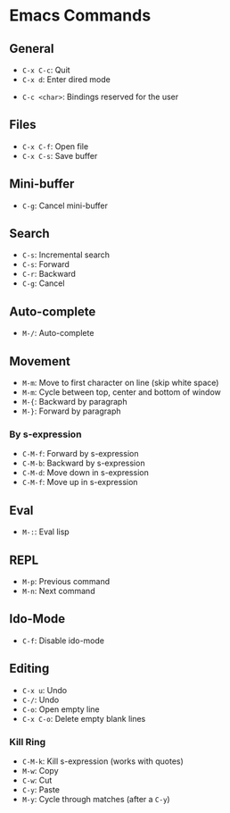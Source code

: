 # Emacs Commands

## General

- `C-x C-c`: Quit
- `C-x d`: Enter dired mode
* `C-c <char>`: Bindings reserved for the user

## Files

- `C-x C-f`: Open file
- `C-x C-s`: Save buffer

## Mini-buffer

- `C-g`: Cancel mini-buffer

## Search

- `C-s`: Incremental search
- `C-s`: Forward
- `C-r`: Backward
- `C-g`: Cancel
	
## Auto-complete

- `M-/`: Auto-complete

## Movement

- `M-m`: Move to first character on line (skip white space)
- `M-m`: Cycle between top, center and bottom of window
- `M-{`: Backward by paragraph
- `M-}`: Forward by paragraph

### By s-expression

- `C-M-f`: Forward by s-expression
- `C-M-b`: Backward by s-expression
- `C-M-d`: Move down in s-expression
- `C-M-f`: Move up in s-expression

## Eval

- `M-:`: Eval lisp

## REPL

* `M-p`: Previous command
* `M-n`: Next command

## Ido-Mode

- `C-f`: Disable ido-mode

## Editing

- `C-x u`: Undo
- `C-/`: Undo
- `C-o`: Open empty line
- `C-x C-o`: Delete empty blank lines

### Kill Ring

- `C-M-k`: Kill s-expression (works with quotes)
- `M-w`: Copy
- `C-w`: Cut
- `C-y`: Paste
- `M-y`: Cycle through matches (after a `C-y`)

